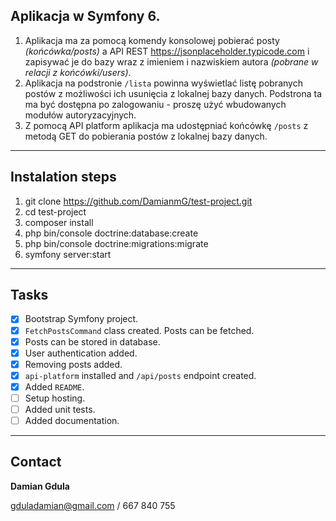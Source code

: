 ## Aplikacja w Symfony 6.

1. Aplikacja ma za pomocą komendy konsolowej pobierać posty _(końcówka/posts)_ a API REST https://jsonplaceholder.typicode.com i zapisywać je do bazy wraz z imieniem i nazwiskiem autora _(pobrane w relacji z końcówki/users)_.
1. Aplikacja na podstronie `/lista` powinna wyświetlać listę pobranych postów z możliwości ich usunięcia z lokalnej bazy danych. Podstrona ta ma być dostępna po zalogowaniu - proszę użyć wbudowanych modułów autoryzacyjnych.
1. Z pomocą API platform aplikacja ma udostępniać końcówkę `/posts` z metodą GET do pobierania postów z lokalnej bazy danych.

---

## Instalation steps

1. git clone https://github.com/DamianmG/test-project.git
2. cd test-project
3. composer install
4. php bin/console doctrine:database:create
5. php bin/console doctrine:migrations:migrate
6. symfony server:start
---

## Tasks

* [x] Bootstrap Symfony project.
* [x] `FetchPostsCommand` class created. Posts can be fetched.
* [x] Posts can be stored in database.
* [x] User authentication added.
* [x] Removing posts added.
* [x] `api-platform` installed and `/api/posts` endpoint created.
* [x] Added `README`.
* [ ] Setup hosting.
* [ ] Added unit tests.
* [ ] Added documentation.

---

## Contact

__Damian Gdula__

gduladamian@gmail.com / 667 840 755